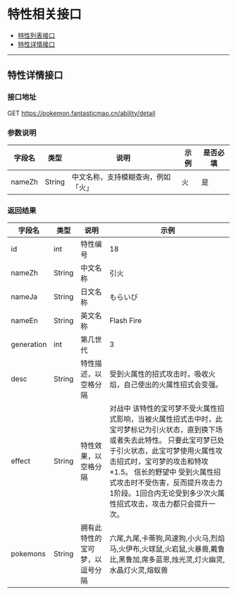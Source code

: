 # 特性相关接口

- [特性列表接口](#特性列表接口)
- [特性详情接口](#特性详情接口)

---

## 特性详情接口

### 接口地址

GET https://pokemon.fantasticmao.cn/ability/detail

### 参数说明

字段名 | 类型 | 说明 | 示例 | 是否必填
--- | --- | --- | --- | ---
nameZh | String | 中文名称，支持模糊查询，例如「火」 | 火 | 是

### 返回结果

字段名 | 类型 | 说明 | 示例
--- | --- | --- | ---
id | int | 特性编号 | 18
nameZh | String | 中文名称 | 引火
nameJa | String | 日文名称 | もらいび
nameEn | String | 英文名称 | Flash Fire
generation | int | 第几世代 | 3
desc | String | 特性描述，以空格分隔 | 受到火属性的招式攻击时，吸收火焰，自己使出的火属性招式会变强。
effect | String | 特性效果，以空格分隔 | 对战中 该特性的宝可梦不受火属性招式影响，当被火属性招式击中时，此宝可梦标记为引火状态，直到换下场或者失去此特性。 只要此宝可梦已处于引火状态，此宝可梦使用火属性攻击招式时，宝可梦的攻击和特攻×1.5。 信长的野望中 受到火属性招式攻击时不受伤害，反而提升攻击力1阶段。1回合内无论受到多少次火属性招式攻击，攻击力都只会提升一次。
pokemons | String | 拥有此特性的宝可梦，以逗号分隔 | 六尾,九尾,卡蒂狗,风速狗,小火马,烈焰马,火伊布,火球鼠,火岩鼠,火暴兽,戴鲁比,黑鲁加,席多蓝恩,烛光灵,灯火幽灵,水晶灯火灵,熔蚁兽